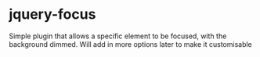 jquery-focus
============

Simple plugin that allows a specific element to be focused, with the background dimmed. Will add in more options later to make it customisable
